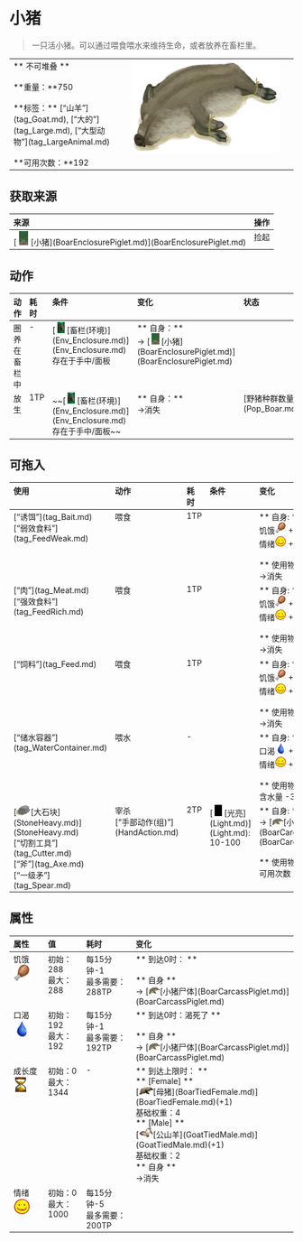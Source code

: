 # 小猪  
> 一只活小猪。可以通过喂食喂水来维持生命，或者放养在畜栏里。  
  
<table class="table table-bordered" data-toggle="table" ><tbody><tr ><td  style="width:80%;text-align:left;vertical-align:top;"  >** 不可堆叠 **<br><br>**重量：**750<br><br>**标签：**	[“山羊”](tag_Goat.md), [“大的”](tag_Large.md), [“大型动物”](tag_LargeAnimal.md)<br><br>**可用次数：**192</td><td  style="width:20%;text-align:left;vertical-align:top;"  ><div style="width:300px;display:inline-block;text-align:center"><img decoding="async" src="../wiki/Sprite/BoarPigletTied.png" href="a.md" style="max-width:300px;max-height:300px;"></div></td></tr></tbody></tbody></table>  
  
## 获取来源  
<table class="table table-bordered" data-toggle="table" ><thead><tr ><th  style="text-align:left;vertical-align:top;"  >来源</th><th  style="text-align:left;vertical-align:top;"  >操作</th></tr></thead><tr ><td  style="text-align:left;vertical-align:top;"  >[<div style="width:25px;display:inline-block;text-align:center"><img decoding="async" src="../wiki/Sprite/Piglet.png" href="a.md" style="max-width:25px;max-height:25px;"></div>[小猪](BoarEnclosurePiglet.md)](BoarEnclosurePiglet.md)</td><td  style="text-align:left;vertical-align:top;"  >捡起</td></tr></tbody></table>  
  
## 动作  
<table class="table table-bordered" data-toggle="table" ><thead><tr ><th  style="text-align:left;vertical-align:top;"  >动作</th><th  style="text-align:left;vertical-align:top;"  >耗时</th><th  style="text-align:left;vertical-align:top;"  >条件</th><th  style="text-align:left;vertical-align:top;"  >变化</th><th  style="text-align:left;vertical-align:top;"  >状态</th></tr></thead><tr ><td  style="text-align:left;vertical-align:top;"  >圈养在畜栏中<br></td><td  style="text-align:left;vertical-align:top;"  >-</td><td  style="text-align:left;vertical-align:top;"  >[<div style="width:20px;display:inline-block;text-align:center"><img decoding="async" src="../wiki/Sprite/MudHut.png" href="a.md" style="max-width:20px;max-height:20px;"></div>[畜栏(环境)](Env_Enclosure.md)](Env_Enclosure.md)存在于手中/面板</td><td  style="text-align:left;vertical-align:top;"  >** 自身：**<br>→ [<div style="width:20px;display:inline-block;text-align:center"><img decoding="async" src="../wiki/Sprite/Piglet.png" href="a.md" style="max-width:20px;max-height:20px;"></div>[小猪](BoarEnclosurePiglet.md)](BoarEnclosurePiglet.md)</td><td  style="text-align:left;vertical-align:top;"  ></td></tr><tr ><td  style="text-align:left;vertical-align:top;"  >放生<br></td><td  style="text-align:left;vertical-align:top;"  ><font data-toggle="tooltip" data-placement="top" title="15分">1TP</font></td><td  style="text-align:left;vertical-align:top;"  >~~[<div style="width:20px;display:inline-block;text-align:center"><img decoding="async" src="../wiki/Sprite/MudHut.png" href="a.md" style="max-width:20px;max-height:20px;"></div>[畜栏(环境)](Env_Enclosure.md)](Env_Enclosure.md)存在于手中/面板~~</td><td  style="text-align:left;vertical-align:top;"  >** 自身：**<br>→消失</td><td  style="text-align:left;vertical-align:top;"  >[野猪种群数量](Pop_Boar.md)+1000</td></tr></tbody></table>  
  
## 可拖入  
<table class="table table-bordered" data-toggle="table" ><thead><tr ><th  style="text-align:left;vertical-align:top;"  >使用</th><th  style="text-align:left;vertical-align:top;"  >动作</th><th  style="text-align:left;vertical-align:top;"  >耗时</th><th  style="text-align:left;vertical-align:top;"  >条件</th><th  style="text-align:left;vertical-align:top;"  >变化</th><th  style="text-align:left;vertical-align:top;"  >玩家状态</th></tr></thead><tr ><td  style="text-align:left;vertical-align:top;"  >[“诱饵”](tag_Bait.md)<br>[“弱效食料”](tag_FeedWeak.md)</td><td  style="text-align:left;vertical-align:top;"  >喂食<br></td><td  style="text-align:left;vertical-align:top;"  ><font data-toggle="tooltip" data-placement="top" title="15分">1TP</font></td><td  style="text-align:left;vertical-align:top;"  ></td><td  style="text-align:left;vertical-align:top;"  >** 自身: **<br>饥饿<div style="width:20px;display:inline-block;text-align:center"><img decoding="async" src="../wiki/Sprite/Hunger.png" href="a.md" style="max-width:20px;max-height:20px;"></div>  +48(16.67%)<br>情绪<div style="width:20px;display:inline-block;text-align:center"><img decoding="async" src="../wiki/Sprite/Content.png" href="a.md" style="max-width:20px;max-height:20px;"></div>  +12(1.2%)<br><br>** 使用物: **<br>→消失</td><td  style="text-align:left;vertical-align:top;"  ></td></tr><tr ><td  style="text-align:left;vertical-align:top;"  >[“肉”](tag_Meat.md)<br>[“强效食料”](tag_FeedRich.md)</td><td  style="text-align:left;vertical-align:top;"  >喂食<br></td><td  style="text-align:left;vertical-align:top;"  ><font data-toggle="tooltip" data-placement="top" title="15分">1TP</font></td><td  style="text-align:left;vertical-align:top;"  ></td><td  style="text-align:left;vertical-align:top;"  >** 自身: **<br>饥饿<div style="width:20px;display:inline-block;text-align:center"><img decoding="async" src="../wiki/Sprite/Hunger.png" href="a.md" style="max-width:20px;max-height:20px;"></div>  +384(133.33%)<br>情绪<div style="width:20px;display:inline-block;text-align:center"><img decoding="async" src="../wiki/Sprite/Content.png" href="a.md" style="max-width:20px;max-height:20px;"></div>  +50(5%)<br><br>** 使用物: **<br>→消失</td><td  style="text-align:left;vertical-align:top;"  ></td></tr><tr ><td  style="text-align:left;vertical-align:top;"  >[“饲料”](tag_Feed.md)</td><td  style="text-align:left;vertical-align:top;"  >喂食<br></td><td  style="text-align:left;vertical-align:top;"  ><font data-toggle="tooltip" data-placement="top" title="15分">1TP</font></td><td  style="text-align:left;vertical-align:top;"  ></td><td  style="text-align:left;vertical-align:top;"  >** 自身: **<br>饥饿<div style="width:20px;display:inline-block;text-align:center"><img decoding="async" src="../wiki/Sprite/Hunger.png" href="a.md" style="max-width:20px;max-height:20px;"></div>  +192(66.67%)<br>情绪<div style="width:20px;display:inline-block;text-align:center"><img decoding="async" src="../wiki/Sprite/Content.png" href="a.md" style="max-width:20px;max-height:20px;"></div>  +25(2.5%)<br><br>** 使用物: **<br>→消失</td><td  style="text-align:left;vertical-align:top;"  ></td></tr><tr ><td  style="text-align:left;vertical-align:top;"  >[“储水容器”](tag_WaterContainer.md)</td><td  style="text-align:left;vertical-align:top;"  >喂水<br></td><td  style="text-align:left;vertical-align:top;"  >-</td><td  style="text-align:left;vertical-align:top;"  ></td><td  style="text-align:left;vertical-align:top;"  >** 自身: **<br>口渴<div style="width:20px;display:inline-block;text-align:center"><img decoding="async" src="../wiki/Sprite/Thirst.png" href="a.md" style="max-width:20px;max-height:20px;"></div>  +48(25%)<br>情绪<div style="width:20px;display:inline-block;text-align:center"><img decoding="async" src="../wiki/Sprite/Content.png" href="a.md" style="max-width:20px;max-height:20px;"></div>  +25(2.5%)<br><br>** 使用物: **<br>含水量  -300</td><td  style="text-align:left;vertical-align:top;"  ></td></tr><tr ><td  style="text-align:left;vertical-align:top;"  >[<div style="width:25px;display:inline-block;text-align:center"><img decoding="async" src="../wiki/Sprite/Sandstone.png" href="a.md" style="max-width:25px;max-height:25px;"></div>[大石块](StoneHeavy.md)](StoneHeavy.md)<br>[“切割工具”](tag_Cutter.md)<br>[“斧”](tag_Axe.md)<br>[“一级矛”](tag_Spear.md)</td><td  style="text-align:left;vertical-align:top;"  >宰杀<br>[“手部动作(组)”](HandAction.md)</td><td  style="text-align:left;vertical-align:top;"  ><font data-toggle="tooltip" data-placement="top" title="30分">2TP</font></td><td  style="text-align:left;vertical-align:top;"  >[<div style="width:20px;display:inline-block;text-align:center"><img decoding="async" src="../wiki/Sprite/Darkness.png" href="a.md" style="max-width:20px;max-height:20px;"></div>[光亮](Light.md)](Light.md): 10-100</td><td  style="text-align:left;vertical-align:top;"  >** 自身: **<br>→ [<div style="width:20px;display:inline-block;text-align:center"><img decoding="async" src="../wiki/Sprite/BoarPigletCarcass.png" href="a.md" style="max-width:20px;max-height:20px;"></div>[小猪尸体](BoarCarcassPiglet.md)](BoarCarcassPiglet.md)<br><br>** 使用物: **<br>可用次数  -1</td><td  style="text-align:left;vertical-align:top;"  >[<div style="width:20px;display:inline-block;text-align:center"><img decoding="async" src="../wiki/Sprite/Dirt3.png" href="a.md" style="max-width:20px;max-height:20px;"></div>[污垢](Filth.md)](Filth.md)+20</td></tr></tbody></table>  
  
## 属性   
<table class="table table-bordered" data-toggle="table" ><thead><tr ><th  style="text-align:left;vertical-align:top;"  >属性</th><th  style="text-align:left;vertical-align:top;"  >值</th><th  style="text-align:left;vertical-align:top;"  >耗时</th><th  style="text-align:left;vertical-align:top;"  >变化</th></tr></thead><tr ><td  style="text-align:left;vertical-align:top;"  >饥饿<div style="width:30px;display:inline-block;text-align:center"><img decoding="async" src="../wiki/Sprite/Hunger.png" href="a.md" style="max-width:30px;max-height:30px;"></div></td><td  style="text-align:left;vertical-align:top;"  >初始：288<br>最大：288</td><td  style="text-align:left;vertical-align:top;"  >每15分钟-1<br>最多需要：<font data-toggle="tooltip" data-placement="top" title="3天">288TP</font></td><td  style="text-align:left;vertical-align:top;"  >** 到达0时： **<br><br>** 自身 **<br>→ [<div style="width:20px;display:inline-block;text-align:center"><img decoding="async" src="../wiki/Sprite/BoarPigletCarcass.png" href="a.md" style="max-width:20px;max-height:20px;"></div>[小猪尸体](BoarCarcassPiglet.md)](BoarCarcassPiglet.md)</td></tr><tr ><td  style="text-align:left;vertical-align:top;"  >口渴<div style="width:30px;display:inline-block;text-align:center"><img decoding="async" src="../wiki/Sprite/Thirst.png" href="a.md" style="max-width:30px;max-height:30px;"></div></td><td  style="text-align:left;vertical-align:top;"  >初始：192<br>最大：192</td><td  style="text-align:left;vertical-align:top;"  >每15分钟-1<br>最多需要：<font data-toggle="tooltip" data-placement="top" title="2天">192TP</font></td><td  style="text-align:left;vertical-align:top;"  >** 到达0时：渴死了 **<br><br>** 自身 **<br>→ [<div style="width:20px;display:inline-block;text-align:center"><img decoding="async" src="../wiki/Sprite/BoarPigletCarcass.png" href="a.md" style="max-width:20px;max-height:20px;"></div>[小猪尸体](BoarCarcassPiglet.md)](BoarCarcassPiglet.md)</td></tr><tr ><td  style="text-align:left;vertical-align:top;"  >成长度<div style="width:30px;display:inline-block;text-align:center"><img decoding="async" src="../wiki/Sprite/Spoilage.png" href="a.md" style="max-width:30px;max-height:30px;"></div></td><td  style="text-align:left;vertical-align:top;"  >初始：0<br>最大：1344</td><td  style="text-align:left;vertical-align:top;"  >-</td><td  style="text-align:left;vertical-align:top;"  >** 到达上限时： **<br>** [Female]  **<br>  [<div style="width:25px;display:inline-block;text-align:center"><img decoding="async" src="../wiki/Sprite/BoarFemaleTied.png" href="a.md" style="max-width:25px;max-height:25px;"></div>[母猪](BoarTiedFemale.md)](BoarTiedFemale.md)(+1)<br>基础权重：4<br>** [Male]  **<br>  [<div style="width:25px;display:inline-block;text-align:center"><img decoding="async" src="../wiki/Sprite/GoatTiedMale.png" href="a.md" style="max-width:25px;max-height:25px;"></div>[公山羊](GoatTiedMale.md)](GoatTiedMale.md)(+1)<br>基础权重：2<br>** 自身 **<br>→消失</td></tr><tr ><td  style="text-align:left;vertical-align:top;"  >情绪<div style="width:30px;display:inline-block;text-align:center"><img decoding="async" src="../wiki/Sprite/Content.png" href="a.md" style="max-width:30px;max-height:30px;"></div></td><td  style="text-align:left;vertical-align:top;"  >初始：0<br>最大：1000</td><td  style="text-align:left;vertical-align:top;"  >每15分钟-5<br>最多需要：<font data-toggle="tooltip" data-placement="top" title="2天2小时">200TP</font></td><td  style="text-align:left;vertical-align:top;"  ></td></tr></tbody></table>  
  


<script>document.title="小猪 - 卡牌生存百科 Card Survival Wiki";</script>